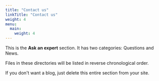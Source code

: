 ```yaml
---
title: "Contact us"
linkTitle: "Contact us"
weight: 4
menu:
  main:
    weight: 4
---
```


This is the **Ask an expert** section. It has two categories: Questions and News.

Files in these directories will be listed in reverse chronological order.

If you don't want a blog, just delete this entire section from your site.
